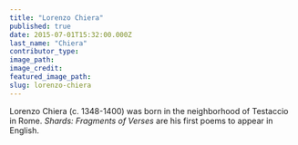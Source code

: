```yaml
---
title: "Lorenzo Chiera"
published: true
date: 2015-07-01T15:32:00.000Z
last_name: "Chiera"
contributor_type:
image_path:
image_credit:
featured_image_path:
slug: lorenzo-chiera
---
```


Lorenzo Chiera (c. 1348-1400) was born in the neighborhood of Testaccio in Rome. _Shards: Fragments of Verses_ are his first poems to appear in English.

